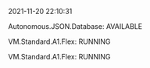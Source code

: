 2021-11-20 22:10:31

Autonomous.JSON.Database: AVAILABLE

VM.Standard.A1.Flex: RUNNING

VM.Standard.A1.Flex: RUNNING